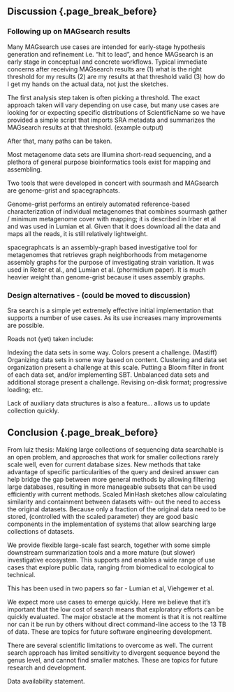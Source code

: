 ## Discussion {.page_break_before}

### Following up on MAGsearch results

Many MAGsearch use cases are intended for early-stage hypothesis generation and refinement i.e. “hit to lead”, and hence MAGsearch is an early stage in conceptual and concrete workflows. Typical immediate concerns after receiving MAGsearch results are (1) what is the right threshold for my results (2) are my results at that threshold valid (3) how do I get my hands on the actual data, not just the sketches.

The first analysis step taken is often picking a threshold. The exact approach taken will vary depending on use case, but many use cases are looking for or expecting specific distributions of ScientificName so we have provided a simple script that imports SRA metadata and summarizes the MAGsearch results at that threshold. (example output)

After that, many paths can be taken.

Most metagenome data sets are Illumina short-read sequencing, and a plethora of general purpose bioinformatics tools exist for mapping and assembling.

Two tools that were developed in concert with sourmash and MAGsearch are genome-grist and spacegraphcats.

Genome-grist performs an entirely automated reference-based characterization of individual metagenomes that combines sourmash gather / minimum metagenome cover with mapping; it is described in Irber et al and was used in Lumian et al. Given that it does download all the data and maps all the reads, it is still relatively lightweight.

spacegraphcats is an assembly-graph based investigative tool for metagenomes that retrieves graph neighborhoods from metagenome assembly graphs for the purpose of investigating strain variation. It was used in Reiter et al., and Lumian et al. (phormidium paper). It is much heavier weight than genome-grist because it uses assembly graphs.

### Design alternatives - (could be moved to discussion)

Sra search is a simple yet extremely effective initial implementation that supports a number of use cases. As its use increases many improvements are possible.

Roads not (yet) taken include:

Indexing the data sets in some way. Colors present a challenge. (Mastiff)
Organizing data sets in some way based on content. Clustering and data set organization present a challenge at this scale.
Putting a Bloom filter in front of each data set, and/or implementing SBT. Unbalanced data sets and additional storage present a challenge.
Revising on-disk format; progressive loading; etc.

Lack of auxiliary data structures is also a feature… allows us to update collection quickly.

## Conclusion {.page_break_before}

From luiz thesis:
Making large collections of sequencing data searchable is an open problem, and approaches that work for smaller collections rarely scale well, even for current database sizes. New methods that take advantage of specific particularities of the query and desired answer can help bridge the gap between more general methods by allowing filtering large databases, resulting in more manageable subsets that can be used efficiently with current methods.
Scaled MinHash sketches allow calculating similarity and containment between datasets with- out the need to access the original datasets. Because only a fraction of the original data
need to be stored, (controlled with the scaled parameter) they are good basic components in the implementation of systems that allow searching large collections of datasets.

We provide flexible large-scale fast search, together with some simple downstream summarization tools and a more mature (but slower) investigative ecosystem. This supports and enables a wide range of use cases that explore public data, ranging from biomedical to ecological to technical.

This has been used in two papers so far - Lumian et al, Viehgewer et al. 

We expect more use cases to emerge quickly. Here we believe that it’s important that the low cost of search means that exploratory efforts can be quickly evaluated. The major obstacle at the moment is that it is not realtime nor can it be run by others without direct command-line access to the 13 TB of data. These are topics for future software engineering development.

There are several scientific limitations to overcome as well. The current search approach has limited sensitivity to divergent sequence beyond the genus level, and cannot find smaller matches. These are topics for future research and development.

Data availability statement.

